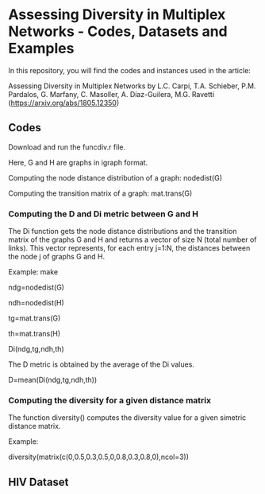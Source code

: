 # Assessing Diversity in Multiplex Networks - Codes, Datasets and Examples

In this repository, you will find the codes and instances used in the article:

Assessing Diversity in Multiplex Networks by L.C. Carpi, T.A. Schieber, P.M. Pardalos, G. Marfany, C. Masoller, A. Díaz-Guilera, M.G. Ravetti (https://arxiv.org/abs/1805.12350)

## Codes

Download and run the funcdiv.r file.

Here, G and H are graphs in igraph format. 

Computing the node distance distribution of a graph: nodedist(G)

Computing the transition matrix of a graph: mat.trans(G)

### Computing the D and Di metric between G and H

The Di function gets the node distance distributions and the transition matrix of the graphs G and H and returns a vector of size N (total number of links). This vector represents, for each entry j=1:N, the distances between the node j of graphs G and H.

Example: make 

ndg=nodedist(G)

ndh=nodedist(H)

tg=mat.trans(G)

th=mat.trans(H)

Di(ndg,tg,ndh,th)

The D metric is obtained by the average of the Di values.

D=mean(Di(ndg,tg,ndh,th))

### Computing the diversity for a given distance matrix

The function diversity() computes the diversity value for a given simetric distance matrix.

Example:

diversity(matrix(c(0,0.5,0.3,0.5,0,0.8,0.3,0.8,0),ncol=3))

## HIV Dataset

